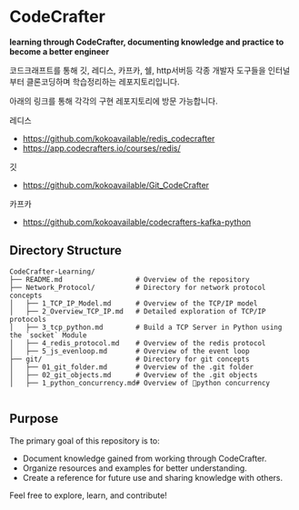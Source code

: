 # CodeCrafter

**learning through CodeCrafter, documenting knowledge and practice to become a better engineer**

코드크래프트를 통해 깃, 레디스, 카프카, 쉘, http서버등 각종 개발자 도구들을 인터널 부터 클론코딩하며 학습정리하는 레포지토리입니다.

아래의 링크를 통해 각각의 구현 레포지토리에 방문 가능합니다.

레디스
- https://github.com/kokoavailable/redis_codecrafter
- https://app.codecrafters.io/courses/redis/

깃
- https://github.com/kokoavailable/Git_CodeCrafter

카프카
- https://github.com/kokoavailable/codecrafters-kafka-python

## Directory Structure
```plaintext
CodeCrafter-Learning/
├── README.md                  # Overview of the repository
├── Network_Protocol/          # Directory for network protocol concepts
│   ├── 1_TCP_IP_Model.md      # Overview of the TCP/IP model
│   ├── 2_Overview_TCP_IP.md   # Detailed exploration of TCP/IP protocols
│   ├── 3_tcp_python.md        # Build a TCP Server in Python using the `socket` Module
│   ├── 4_redis_protocol.md    # Overview of the redis protocol
│   ├── 5_js_evenloop.md       # Overview of the event loop
├── git/                       # Directory for git concepts
│   ├── 01_git_folder.md       # Overview of the .git folder
│   ├── 02_git_objects.md      # Overview of the .git objects
│   ├── 1_python_concurrency.md# Overview of python concurrency


```

## Purpose
The primary goal of this repository is to:
- Document knowledge gained from working through CodeCrafter.
- Organize resources and examples for better understanding.
- Create a reference for future use and sharing knowledge with others.

Feel free to explore, learn, and contribute!

